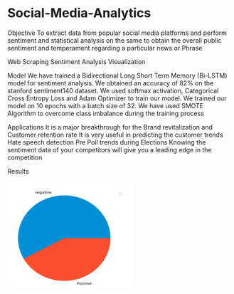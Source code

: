 # Social-Media-Analytics

Objective
To extract data from popular social media platforms and perform sentiment and statistical analysis on the same to obtain the overall public sentiment and temperament regarding a particular news or Phrase

Web Scraping 
Sentiment Analysis
Visualization

Model 
We have trained a Bidirectional Long Short Term Memory (Bi-LSTM) model for sentiment analysis.
We obtained an accuracy of 82% on the stanford sentiment140 dataset.
We used softmax activation, Categorical Cross Entropy Loss and Adam Optimizer to train our model.
We trained our model on 10 epochs with a batch size of 32.
We have used SMOTE Algorithm to overcome class imbalance during the training process


Applications
It is a major breakthrough for the Brand revitalization and Customer retention rate
It is very useful in predicting the customer trends
Hate speech detection
Pre Poll trends during Elections
Knowing the sentiment data of your competitors will give you a leading edge in the competition

Results

![](Images/piechart.png)
